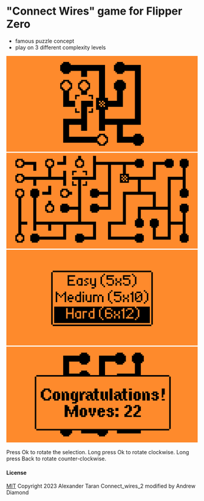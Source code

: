 # "Connect Wires" game for Flipper Zero
- famous puzzle concept
- play on 3 different complexity levels

![Easy mode](screenshots/1.png)
![Hard mode](screenshots/2.png)
![Mode selection screen](screenshots/3.png)
![Winning screen](screenshots/4.png)

Press Ok to rotate the selection.
Long press Ok to rotate clockwise.
Long press Back to rotate counter-clockwise.

#### License
[MIT](LICENSE)
Copyright 2023 Alexander Taran
Connect_wires_2 modified by Andrew Diamond
